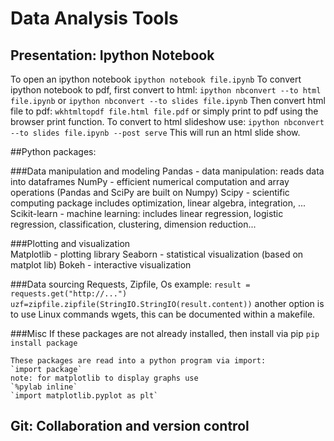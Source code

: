 ---
---
# Data Analysis Tools

## Presentation: Ipython Notebook
   To open an ipython notebook `ipython notebook file.ipynb`
   To convert ipython notebook to pdf, first convert to html:
      `ipython nbconvert --to html file.ipynb`
      or
      `ipython nbconvert --to slides file.ipynb`
      Then convert html file to pdf:
      `wkhtmltopdf file.html file.pdf` 
      or simply print to pdf using the browser print function.
   To convert to html slideshow use:
      `ipython nbconvert --to slides file.ipynb --post serve`
      This will run an html slide show.


##Python packages:

###Data manipulation and modeling 
	Pandas - data manipulation: reads data into dataframes
	NumPy - efficient numerical computation and array operations
		(Pandas and SciPy are built on Numpy)
	Scipy - scientific computing package 
		includes optimization, linear algebra, integration, ...
	Scikit-learn - machine learning: includes linear regression,
                logistic regression, classification, clustering,
        	dimension reduction...

###Plotting and visualization	
	Matplotlib - plotting library
	Seaborn - statistical visualization (based on matplot lib)
	Bokeh - interactive visualization

###Data sourcing
	Requests, Zipfile, Os
	example:
	`result = requests.get("http://...")`
	`uzf=zipfile.zipfile(StringIO.StringIO(result.content))`
	another option is to use Linux commands wgets, this can be documented within a makefile.

###Misc
	If these packages are not already installed, then install via pip
	`pip install package`

	These packages are read into a python program via import:
	`import package`
	note: for matplotlib to display graphs use 
	`%pylab inline` 
	`import matplotlib.pyplot as plt`

## Git: Collaboration and version control
